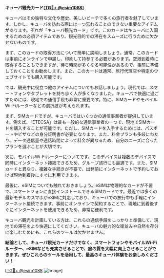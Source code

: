 **キューバ観光カード[[TG💪+ @esim1088](https://t.me/s/esim1088)]**

キューバはその独特な文化や歴史、美しいビーチで多くの旅行者を魅了しています。しかし、キューバを訪れる際には一つ忘れることのできない重要なアイテムがあります。それが「キューバ観光カード」です。このカードはキューバに入国するための必須アイテムであり、観光目的での滞在をスムーズに行うために欠かせないものです。

まず、このカードの取得方法について簡単に説明しましょう。通常、このカードは事前にオンラインで申請し、印刷して持参する必要があります。空港到着時に取得することもできますが、待ち時間が多くなる可能性があるので、事前に準備しておくことをお勧めします。また、このカードは通常、旅行代理店や特定のウェブサイトでも購入可能です。

では、観光中に役立つ他のアイテムについてもお話しましょう。現代では、スマートフォンやタブレットを持ち歩く人が多くなりました。キューバで快適に過ごすためには、現地での通信手段も非常に重要です。特に、SIMカードやモバイルWi-Fiルーターなどの選択肢が考えられます。

まず、SIMカードですが、キューバではいくつかの通信事業者が提供しています。例えば、「ETECSA」は最も一般的な通信事業者の一つで、現地でSIMカードを購入することが可能です。ただし、SIMカードを入手するためには、パスポートやビザなどの身分証明書が必要になります。また、料金プランも多岐にわたり、データ通信量や通話時間によって料金が異なるため、自分のニーズに合ったプランを選ぶことが大切です。

次に、モバイルWi-Fiルーターについてです。このデバイスは複数のデバイスで同時にインターネット接続できるため、グループ旅行にも最適です。また、SIMカードと異なり、複雑な手続きが不要で、出発前にインターネットで予約しておけば現地到着後にすぐに利用できます。

最後に、eSIMについても触れておきましょう。eSIMは物理的なカードが不要で、スマートフォンに直接インストールできるSIMカードです。最近では多くの最新モデルのスマホがeSIMに対応しており、キューバでの旅行中も手軽にインターネット接続できます。事前にオンラインで契約することで、現地に到着後すぐにインターネットを使用できるため、非常に便利です。

キューバ観光を計画している方は、これらの通信手段をしっかりと準備して、現地での滞在をより快適にしてください。キューバの魅力的な街並みや自然を存分に楽しむためにも、これらのツールは欠かせません。

**結論として、キューバ観光カードだけでなく、スマートフォンやモバイルWi-Fiルーター、eSIMなども充実させることで、旅の質を大幅に向上させることができます。ぜひこれらのツールを活用して、最高のキューバ体験をお楽しみください！**

[[TG💪+ @esim1088](https://t.me/s/esim1088) ![Image](https://i.postimg.cc/Y0z9fWf4/image.png)]